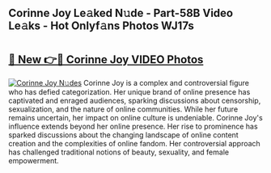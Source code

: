 ## Corinne Joy Le𝚊ked N𝚞de - Part-58B Video Le𝚊ks - Hot Onlyf𝚊ns Photos WJ17s

# <h2><a href="http://ab48737.deff.icu/?id=Corinne+Joy">🔗 New 👉🔴 Corinne Joy VIDEO Photos</a></h2>

[![Corinne Joy N𝚞des](https://i.imgur.com/rIISA9y.gif)](http://ab48737.deff.icu/?id=Corinne+Joy)
Corinne Joy is a complex and controversial figure who has defied categorization. Her unique brand of online presence has captivated and enraged audiences, sparking discussions about censorship, sexualization, and the nature of online communities. While her future remains uncertain, her impact on online culture is undeniable. Corinne Joy's influence extends beyond her online presence. Her rise to prominence has sparked discussions about the changing landscape of online content creation and the complexities of online fandom. Her controversial approach has challenged traditional notions of beauty, sexuality, and female empowerment.
